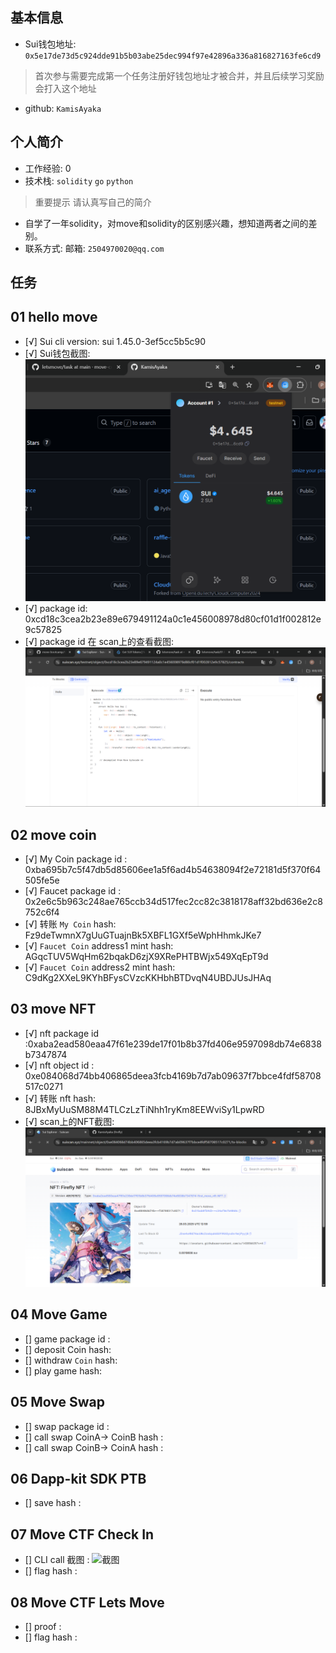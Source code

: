 ## 基本信息
- Sui钱包地址: `0x5e17de73d5c924dde91b5b03abe25dec994f97e42896a336a816827163fe6cd9`
> 首次参与需要完成第一个任务注册好钱包地址才被合并，并且后续学习奖励会打入这个地址
- github: `KamisAyaka`

## 个人简介
- 工作经验: 0
- 技术栈: `solidity` `go` `python`
> 重要提示 请认真写自己的简介
- 自学了一年solidity，对move和solidity的区别感兴趣，想知道两者之间的差别。
- 联系方式: 邮箱: `2504970020@qq.com`

## 任务

##   01 hello move  
- [√] Sui cli version: sui 1.45.0-3ef5cc5b5c90
- [√] Sui钱包截图: ![Sui钱包截图](./images/wallet.png)
- [√] package id: 0xcd18c3cea2b23e89e679491124a0c1e456008978d80cf01d1f002812e9c57825
- [√] package id 在 scan上的查看截图:![Scan截图](./images/scan.png)

##   02 move coin
- [√] My Coin package id : 0xba695b7c5f47db5d85606ee1a5f6ad4b54638094f2e72181d5f370f64505fe5e
- [√] Faucet package id : 0x2e6c5b963c248ae765ccb34d517fec2cc82c3818178aff32bd636e2c8752c6f4
- [√] 转账 `My Coin` hash: Fz9deTwmnX7gUuGTuajnBk5XBFL1GXf5eWphHhmkJKe7
- [√] `Faucet Coin` address1 mint hash: AGqcTUV5WqHm62bqakD6zjX9XRePHTBWjx549XqEpT9d
- [√] `Faucet Coin` address2 mint hash: C9dKg2XXeL9KYhBFysCVzcKKHbhBTDvqN4UBDJUsJHAq

##   03 move NFT
- [√] nft package id :0xaba2ead580eaa47f61e239de17f01b8b37fd406e9597098db74e6838b7347874
- [√] nft object id : 0xe084068d74bb406865deea3fcb4169b7d7ab09637f7bbce4fdf58708517c0271
- [√] 转账 nft  hash: 8JBxMyUuSM88M4TLCzLzTiNhh1ryKm8EEWviSy1LpwRD
- [√] scan上的NFT截图:![Scan截图](./images/nft_picture.png)

##   04 Move Game
- [] game package id :
- [] deposit Coin hash:
- [] withdraw `Coin` hash:
- [] play game hash:

##   05 Move Swap
- [] swap package id :
- [] call swap CoinA-> CoinB  hash :
- [] call swap CoinB-> CoinA  hash :

##   06 Dapp-kit SDK PTB
- [] save hash :

##   07 Move CTF Check In
- [] CLI call 截图 : ![截图](./images/你的图片地址)
- [] flag hash :

##   08 Move CTF Lets Move
- [] proof : 
- [] flag hash :

